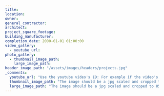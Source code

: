 ```yaml
---
title: 
location: 
owner: 
general_contractor: 
architect: 
project_square_footage: 
building_manufacturer: 
completion_date: 2000-01-01 01:00:00
video_gallery:
  - youtube_url: 
photo_gallery:
  - thumbnail_image_path: 
    large_image_path:
header_image_path: "/assets/images/headers/projects.jpg"
_comments:
  youtube_url: "Use the youtube video's ID: For example if the video's URL is https://www.youtube.com/watch?v=p1H0gAVpsD4 the ID is 'p1H0gAVpsD4'."
  thumbnail_image_path: "The image should be a jpg scaled and cropped to 320px wide by 230px tall."
  large_image_path: "The image should be a jpg scaled and cropped to 850px wide by 600px tall."
---
```

